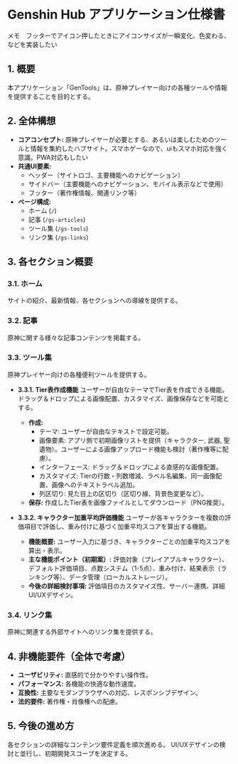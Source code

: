 # Genshin Hub アプリケーション仕様書

メモ　フッターでアイコン押したときにアイコンサイズが一瞬変化、色変わる、などを実装したい

## 1. 概要

本アプリケーション「GenTools」は、原神プレイヤー向けの各種ツールや情報を提供することを目的とする。

## 2. 全体構想

- **コアコンセプト:** 原神プレイヤーが必要とする、あるいは楽しむためのツールと情報を集約したハブサイト。スマホゲーなので、uiもスマホ対応を強く意識。PWA対応もしたい
- **共通UI要素:**
    - ヘッダー（サイトロゴ、主要機能へのナビゲーション）
    - サイドバー（主要機能へのナビゲーション、モバイル表示などで使用）
    - フッター（著作権情報、関連リンク等）
- **ページ構成:**
    - ホーム (`/`)
    - 記事 (`/gs-articles`)
    - ツール集 (`/gs-tools`)
    - リンク集 (`/gs-links`)

## 3. 各セクション概要

### 3.1. ホーム

サイトの紹介、最新情報、各セクションへの導線を提供する。

### 3.2. 記事

原神に関する様々な記事コンテンツを掲載する。

### 3.3. ツール集

原神プレイヤー向けの各種便利ツールを提供する。

- **3.3.1. Tier表作成機能**
  ユーザーが自由なテーマでTier表を作成できる機能。ドラッグ＆ドロップによる画像配置、カスタマイズ、画像保存などを可能とする。

  - **作成:**
    - テーマ: ユーザーが自由なテキストで設定可能。
    - 画像要素: アプリ側で初期画像リストを提供（キャラクター, 武器, 聖遺物）。ユーザーによる画像アップロード機能も検討（著作権等に配慮）。
    - インターフェース: ドラッグ＆ドロップによる直感的な画像配置。
    - カスタマイズ: Tierの行数・列数増減、ラベル名編集、同一画像配置、画像へのテキストラベル追加。
    - 列区切り: 見た目上の区切り（区切り線、背景色変更など）。
  - **保存:** 作成したTier表を画像ファイルとしてダウンロード（PNG推奨）。

- **3.3.2. キャラクター加重平均評価機能**
  ユーザーが各キャラクターを複数の評価項目で評価し、重み付けに基づく加重平均スコアを算出する機能。

  - **機能概要:** ユーザー入力に基づき、キャラクターごとの加重平均スコアを算出・表示。
  - **主な機能ポイント（初期案）:** 評価対象（プレイアブルキャラクター）、デフォルト評価項目、点数システム（1-5点）、重み付け、結果表示（ランキング等）、データ管理（ローカルストレージ）。
  - **今後の詳細検討事項:** 評価項目のカスタマイズ性、サーバー連携、詳細UI/UXデザイン。

### 3.4. リンク集

原神に関連する外部サイトへのリンク集を提供する。

## 4. 非機能要件（全体で考慮）

- **ユーザビリティ:** 直感的で分かりやすい操作性。
- **パフォーマンス:** 各機能の快適な動作速度。
- **互換性:** 主要なモダンブラウザへの対応、レスポンシブデザイン。
- **法的要件:** 著作権・肖像権への配慮。

## 5. 今後の進め方

各セクションの詳細なコンテンツ要件定義を順次進める。
UI/UXデザインの検討と並行し、初期開発スコープを決定する。